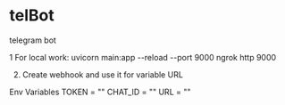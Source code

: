 # telBot
telegram bot

1 For local work:
  uvicorn main:app --reload --port 9000
  ngrok http 9000

2. Create webhook and use it for variable URL

Env Variables
TOKEN = ""
CHAT_ID = ""
URL = ""
